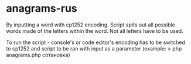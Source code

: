 # anagrams-rus

By inputting a word with cp1252 encoding. Script spits out all possible words made of the letters within the word. Not all letters have to be used.

To run the script - console's or code editor's encoding has to be switched to cp1252 and script to be ran with input as a parameter (example: > php anagrams.php сотановка)
